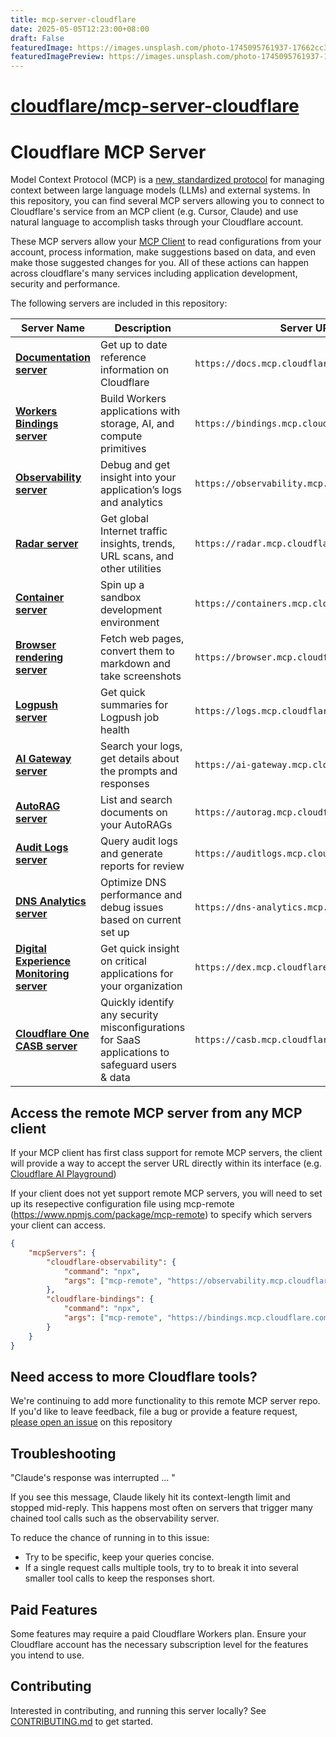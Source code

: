 ```yaml
---
title: mcp-server-cloudflare
date: 2025-05-05T12:23:00+08:00
draft: False
featuredImage: https://images.unsplash.com/photo-1745095761937-17662cc35469?ixid=M3w0NjAwMjJ8MHwxfHJhbmRvbXx8fHx8fHx8fDE3NDY0MTg5NDJ8&ixlib=rb-4.0.3
featuredImagePreview: https://images.unsplash.com/photo-1745095761937-17662cc35469?ixid=M3w0NjAwMjJ8MHwxfHJhbmRvbXx8fHx8fHx8fDE3NDY0MTg5NDJ8&ixlib=rb-4.0.3
---
```


# [cloudflare/mcp-server-cloudflare](https://github.com/cloudflare/mcp-server-cloudflare)

# Cloudflare MCP Server

Model Context Protocol (MCP) is a [new, standardized protocol](https://modelcontextprotocol.io/introduction) for managing context between large language models (LLMs) and external systems. In this repository, you can find several MCP servers allowing you to connect to Cloudflare's service from an MCP client (e.g. Cursor, Claude) and use natural language to accomplish tasks through your Cloudflare account.

These MCP servers allow your [MCP Client](https://modelcontextprotocol.io/clients) to read configurations from your account, process information, make suggestions based on data, and even make those suggested changes for you. All of these actions can happen across cloudflare's many services including application development, security and performance.

The following servers are included in this repository:

| Server Name                                                    | Description                                                                                     | Server URL                                     |
| -------------------------------------------------------------- | ----------------------------------------------------------------------------------------------- | ---------------------------------------------- |
| [**Documentation server**](/apps/docs-vectorize)               | Get up to date reference information on Cloudflare                                              | `https://docs.mcp.cloudflare.com/sse`          |
| [**Workers Bindings server**](/apps/workers-bindings)          | Build Workers applications with storage, AI, and compute primitives                             | `https://bindings.mcp.cloudflare.com/sse`      |
| [**Observability server**](/apps/workers-observability)        | Debug and get insight into your application’s logs and analytics                                | `https://observability.mcp.cloudflare.com/sse` |
| [**Radar server**](/apps/radar)                                | Get global Internet traffic insights, trends, URL scans, and other utilities                    | `https://radar.mcp.cloudflare.com/sse`         |
| [**Container server**](/apps/sandbox-container)                | Spin up a sandbox development environment                                                       | `https://containers.mcp.cloudflare.com/sse`    |
| [**Browser rendering server**](/apps/browser-rendering)        | Fetch web pages, convert them to markdown and take screenshots                                  | `https://browser.mcp.cloudflare.com/sse`       |
| [**Logpush server**](/apps/logpush)                            | Get quick summaries for Logpush job health                                                      | `https://logs.mcp.cloudflare.com/sse`          |
| [**AI Gateway server**](/apps/ai-gateway)                      | Search your logs, get details about the prompts and responses                                   | `https://ai-gateway.mcp.cloudflare.com/sse`    |
| [**AutoRAG server**](/apps/autorag)                            | List and search documents on your AutoRAGs                                                      | `https://autorag.mcp.cloudflare.com/sse`       |
| [**Audit Logs server**](/apps/auditlogs)                       | Query audit logs and generate reports for review                                                | `https://auditlogs.mcp.cloudflare.com/sse`     |
| [**DNS Analytics server**](/apps/dns-analytics)                | Optimize DNS performance and debug issues based on current set up                               | `https://dns-analytics.mcp.cloudflare.com/sse` |
| [**Digital Experience Monitoring server**](/apps/dex-analysis) | Get quick insight on critical applications for your organization                                | `https://dex.mcp.cloudflare.com/sse`           |
| [**Cloudflare One CASB server**](/apps/cloudflare-one-casb)    | Quickly identify any security misconfigurations for SaaS applications to safeguard users & data | `https://casb.mcp.cloudflare.com/sse`          |

## Access the remote MCP server from any MCP client

If your MCP client has first class support for remote MCP servers, the client will provide a way to accept the server URL directly within its interface (e.g. [Cloudflare AI Playground](https://playground.ai.cloudflare.com/))

If your client does not yet support remote MCP servers, you will need to set up its resepective configuration file using mcp-remote (https://www.npmjs.com/package/mcp-remote) to specify which servers your client can access.

```json
{
	"mcpServers": {
		"cloudflare-observability": {
			"command": "npx",
			"args": ["mcp-remote", "https://observability.mcp.cloudflare.com/sse"]
		},
		"cloudflare-bindings": {
			"command": "npx",
			"args": ["mcp-remote", "https://bindings.mcp.cloudflare.com/sse"]
		}
	}
}
```

## Need access to more Cloudflare tools?

We're continuing to add more functionality to this remote MCP server repo. If you'd like to leave feedback, file a bug or provide a feature request, [please open an issue](https://github.com/cloudflare/mcp-server-cloudflare/issues/new/choose) on this repository

## Troubleshooting

"Claude's response was interrupted ... "

If you see this message, Claude likely hit its context-length limit and stopped mid-reply. This happens most often on servers that trigger many chained tool calls such as the observability server.

To reduce the chance of running in to this issue:

- Try to be specific, keep your queries concise.
- If a single request calls multiple tools, try to to break it into several smaller tool calls to keep the responses short.

## Paid Features

Some features may require a paid Cloudflare Workers plan. Ensure your Cloudflare account has the necessary subscription level for the features you intend to use.

## Contributing

Interested in contributing, and running this server locally? See [CONTRIBUTING.md](CONTRIBUTING.md) to get started.
